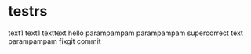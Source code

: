 # testrs
text1
text1
texttext
hello
parampampam
parampampam
supercorrect text
parampampam
fixgit commit